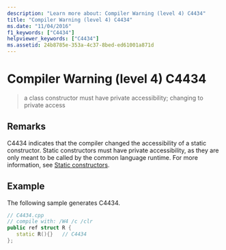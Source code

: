 ```yaml
---
description: "Learn more about: Compiler Warning (level 4) C4434"
title: "Compiler Warning (level 4) C4434"
ms.date: "11/04/2016"
f1_keywords: ["C4434"]
helpviewer_keywords: ["C4434"]
ms.assetid: 24b8785e-353a-4c37-8bed-ed61001a871d
---
```

# Compiler Warning (level 4) C4434

> a class constructor must have private accessibility; changing to private access

## Remarks

C4434 indicates that the compiler changed the accessibility of a static constructor. Static constructors must have private accessibility, as they are only meant to be called by the common language runtime. For more information, see [Static constructors](../../dotnet/how-to-define-and-consume-classes-and-structs-cpp-cli.md#BKMK_Static_constructors).

## Example

The following sample generates C4434.

```cpp
// C4434.cpp
// compile with: /W4 /c /clr
public ref struct R {
   static R(){}   // C4434
};
```
